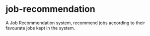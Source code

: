 # job-recommendation
A Job Recommendation system, recommend jobs according to their favourate jobs kept in the system.
